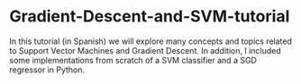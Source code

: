 # Gradient-Descent-and-SVM-tutorial
In this tutorial (in Spanish) we will explore many concepts and topics related to Support Vector Machines and Gradient Descent. In addition, I included some implementations from scratch of a SVM classifier and a SGD regressor in Python.
